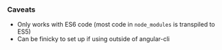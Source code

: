 ### Caveats

- Only works with ES6 code (most code in `node_modules` is transpiled to ES5)
- Can be finicky to set up if using outside of angular-cli
